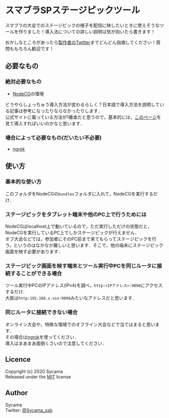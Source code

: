 # スマブラSPステージピックツール

スマブラの大会でのステージピックの様子を配信に映したいときに使えそうなツールを作りました！導入法についての詳しい説明は気が向いたら書きます！

おかしなところがあったら[製作者のTwitter](https://twitter.com/Sycama_ssb)までどんどん指摘してください！質問ももちろん歓迎です！

## 必要なもの
### 絶対必要なもの
- [NodeCG](https://nodecg.com)の環境

どうやらしょっちゅう導入方法が変わるらしく？日本語で導入方法を説明している記事は参考になったりならなかったりします．  
公式サイトに載っている方法が1番楽だと思うので，基本的には，[このページ](https://nodecg.com/docs/installing)を見て導入すればいいのかなと思います．

### 場合によって必要なもの(だいたい不必要)
- [ngrok](https://ngrok.com)

## 使い方
### 基本的な使い方
このフォルダをNodeCGの`bundles`フォルダに入れて，NodeCGを実行するだけ．

### ステージピックをタブレット端末や他のPC上で行うためには
NodeCGはlocalhost上で動いているので，ただ実行しただけの状態だと，NodeCGを実行しているPC上でしかステージピックが行えません．  
オフ大会などでは，参加者にそのPC前まで来てもらってステージピックを行う，というのはなかなか難しいと思います．そこで，他の端末にステージピック画面を映す必要があります．

### ステージピック画面を映す端末とツール実行中PCを同じルータに接続することができる場合

ツール実行中PCのIPアドレス(IPv4)を調べ，`http:<IPアドレス>:9090`にアクセスするだけ．  
大抵は`http:192.168.x.xxx:9090`みたいなアドレスだと思います．

### 同じルータに接続できない場合

オンライン大会や，特殊な環境でのオフライン大会などで当てはまると思います．  
その場合は[ngrok](https://ngrok.com)を使ってください．  
導入はまあまあ面倒くさいので注意してください．

## Licence

Copyright (c) 2020 Sycama  
Released under the [MIT](https://opensource.org/licenses/mit-license.php) license


## Author

Sycama  
Twitter: [@Sycama_ssb](https://twitter.com/Sycama_ssb)